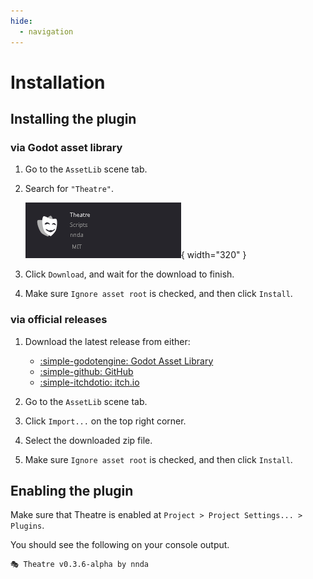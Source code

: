 ```yaml
---
hide:
  - navigation
---
```


# Installation

## Installing the plugin

### via Godot asset library

1. Go to the `AssetLib` scene tab.

2. Search for `"Theatre"`.

    ![Image title](./assets/images/installation_assetlib_theatre.png){ width="320" }

3. Click `Download`, and wait for the download to finish.

4. Make sure `Ignore asset root` is checked, and then click `Install`.

### via official releases

1. Download the latest release from either:
    - [:simple-godotengine: Godot Asset Library](https://godotengine.org/asset-library/asset/2332)
    - [:simple-github: GitHub](https://github.com/nndda/Theatre/releases)
    - [:simple-itchdotio: itch.io](https://nnda.itch.io/theatre)

2. Go to the `AssetLib` scene tab.

3. Click `Import...` on the top right corner.

4. Select the downloaded zip file.

5. Make sure `Ignore asset root` is checked, and then click `Install`.

## Enabling the plugin

Make sure that Theatre is enabled at `Project > Project Settings... > Plugins`.

You should see the following on your console output.

```
🎭 Theatre v0.3.6-alpha by nnda
```